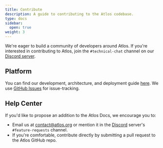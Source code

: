 ```yaml
---
title: Contribute
description: A guide to contributing to the Atlos codebase.
type: docs
sidebar:
  open: true
weight: 3
---
```


We're eager to build a community of developers around Atlos. If you're interested in contributing to Atlos, join the `#technical-chat` channel on our [Discord server](https://discord.gg/gqCcHc9Gav).

## Platform 
You can find our development, architecture, and deployment guide [here](https://github.com/atlosdotorg/atlos/blob/main/platform/README.md). We use [GitHub Issues](https://github.com/atlosdotorg/atlos/issues) for issue-tracking.

## Help Center 
If you'd like to propose an addition to the Atlos Docs, we encourage you to:
- Email us at [contact@atlos.org](mailto:contact@atlos.org) or mention it in the [Discord](https://discord.gg/gqCcHc9Gav) server's `#feature-requests` channel.
- If you're comfortable, contribute directly by submitting a pull request to the Atlos GitHub repo.